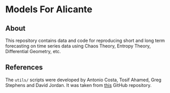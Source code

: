 # Models For Alicante

## About
This repository contains data and code for reproducing short and long term forecasting on
time series data using Chaos Theory, Entropy Theory, Differential Geometry, etc.

## References

The `utils/` scripts were developed by Antonio Costa, Tosif Ahamed, Greg Stephens and David Jordan.
It was taken from [this](https://github.com/AntonioCCosta/predictive_ensemble_dynamics) GitHub repository.
